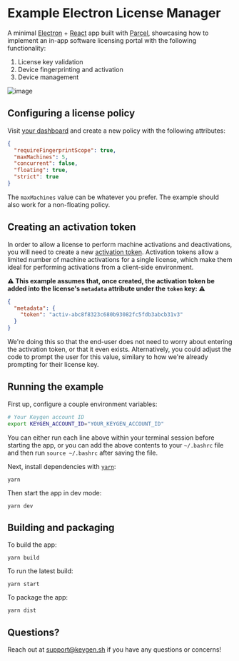 # Example Electron License Manager

A minimal [Electron](https://electronjs.org) + [React](https://reactjs.org) app built
with [Parcel](https://github.com/parcel-bundler/parcel), showcasing how to implement
an in-app software licensing portal with the following functionality:

1. License key validation
2. Device fingerprinting and activation
3. Device management

![image](https://user-images.githubusercontent.com/6979737/110702255-ea031180-81b7-11eb-9e07-c92134b06410.png)

## Configuring a license policy

Visit [your dashboard](https://app.keygen.sh/policies) and create a new
policy with the following attributes:

```json
{
  "requireFingerprintScope": true,
  "maxMachines": 5,
  "concurrent": false,
  "floating": true,
  "strict": true
}
```

The `maxMachines` value can be whatever you prefer. The example should
also work for a non-floating policy.

## Creating an activation token

In order to allow a license to perform machine activations and deactivations,
you will need to create a new [activation token](https://keygen.sh/docs/api/#licenses-relationships-activation-tokens).
Activation tokens allow a limited number of machine activations for a
single license, which make them ideal for performing activations from
a client-side environment.

**⚠️ This example assumes that, once created, the activation token be added
into the license's `metadata` attribute under the `token` key: ⚠️**

```json
{
  "metadata": {
    "token": "activ-abc8f8323c680b93082fc5fdb3abcb31v3"
  }
}
```

We're doing this so that the end-user does not need to worry about
entering the activation token, or that it even exists. Alternatively,
you could adjust the code to prompt the user for this value, similary
to how we're already prompting for their license key.

## Running the example

First up, configure a couple environment variables:

```bash
# Your Keygen account ID
export KEYGEN_ACCOUNT_ID="YOUR_KEYGEN_ACCOUNT_ID"
```

You can either run each line above within your terminal session before
starting the app, or you can add the above contents to your `~/.bashrc`
file and then run `source ~/.bashrc` after saving the file.

Next, install dependencies with [`yarn`](https://yarnpkg.comg):

```
yarn
```

Then start the app in dev mode:

```
yarn dev
```

## Building and packaging

To build the app:

```
yarn build
```

To run the latest build:

```
yarn start
```

To package the app:

```
yarn dist
```

## Questions?

Reach out at support@keygen.sh if you have any questions or concerns!